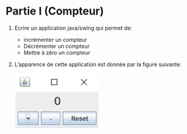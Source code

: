 # Partie I (Compteur)

1. Ecrire un application java/swing qui permet de:
    * incrémenter un compteur
    * Décrémenter un compteur
    * Mettre à zéro un compteur
2. L’apparence de cette application est donnée par la figure suivante:

    ![java_gui1](../../images/partie1.png)